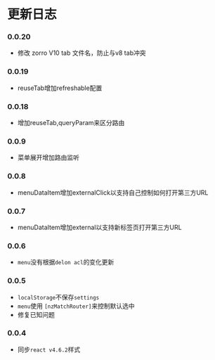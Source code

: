 # 更新日志

### 0.0.20
- 修改 zorro V10 tab 文件名，防止与v8 tab冲突

### 0.0.19
- reuseTab增加refreshable配置

### 0.0.18
- 增加reuseTab,queryParam来区分路由

### 0.0.9
- 菜单展开增加路由监听

### 0.0.8
- menuDataItem增加externalClick以支持自己控制如何打开第三方URL

### 0.0.7
- menuDataItem增加external以支持新标签页打开第三方URL

### 0.0.6
- `menu`没有根据`delon acl`的变化更新

### 0.0.5

- `localStorage`不保存`settings`
- `menu`使用 `[nzMatchRouter]`来控制默认选中
- 修复已知问题

### 0.0.4

- 同步`react v4.6.2`样式
